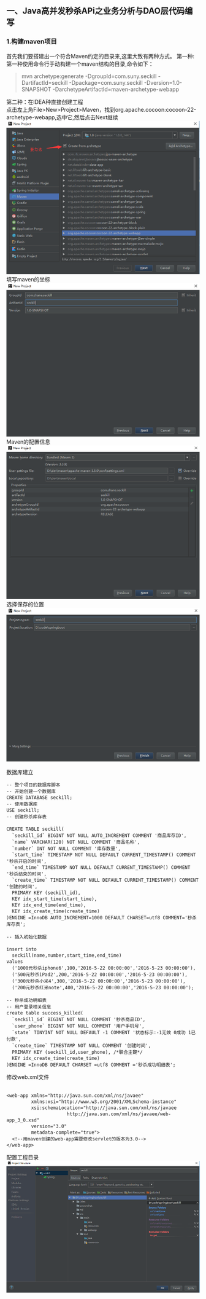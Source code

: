 ## 一、Java高并发秒杀APi之业务分析与DAO层代码编写
### 1.构建maven项目
首先我们要搭建出一个符合Maven约定的目录来,这里大致有两种方式。
第一种:
第一种使用命令行手动构建一个maven结构的目录,命令如下：

>mvn archetype:generate -DgroupId=com.suny.seckill -DartifactId=seckill -Dpackage=com.suny.seckill -Dversion=1.0-SNAPSHOT -DarchetypeArtifactId=maven-archetype-webapp

第二种：在IDEA种直接创建工程            
点击左上角File>New>Project>Maven，找到org.apache.cocoon:cocoon-22-archetype-webapp,选中它,然后点击Next继续
![](https://github.com/foochane/seckill/blob/master/screenshot/maven工程创建1.png)  
填写maven的坐标            
![](https://github.com/foochane/seckill/blob/master/screenshot/maven工程创建2.png)  
Maven的配置信息      
![](https://github.com/foochane/seckill/blob/master/screenshot/maven工程创建3.png)  
选择保存的位置            
![](https://github.com/foochane/seckill/blob/master/screenshot/maven工程创建4.png)  
   
数据库建立                       
``` 
-- 整个项目的数据库脚本
-- 开始创建一个数据库
CREATE DATABASE seckill;
-- 使用数据库
USE seckill;
-- 创建秒杀库存表

CREATE TABLE seckill(
  `seckill_id` BIGINT NOT NULL AUTO_INCREMENT COMMENT '商品库存ID',
  `name` VARCHAR(120) NOT NULL COMMENT '商品名称',
  `number` INT NOT NULL COMMENT '库存数量',
  `start_time` TIMESTAMP NOT NULL DEFAULT CURRENT_TIMESTAMP() COMMENT '秒杀开启的时间',
  `end_time` TIMESTAMP NOT NULL DEFAULT CURRENT_TIMESTAMP() COMMENT '秒杀结束的时间',
  `create_time` TIMESTAMP NOT NULL DEFAULT CURRENT_TIMESTAMP() COMMENT '创建的时间',
  PRIMARY KEY (seckill_id),
  KEY idx_start_time(start_time),
  KEY idx_end_time(end_time),
  KEY idx_create_time(create_time)
)ENGINE =InnoDB AUTO_INCREMENT=1000 DEFAULT CHARSET=utf8 COMMENT='秒杀库存表';

-- 插入初始化数据

insert into
  seckill(name,number,start_time,end_time)
values
  ('1000元秒杀iphone6',100,'2016-5-22 00:00:00','2016-5-23 00:00:00'),
  ('500元秒杀iPad2',200,'2016-5-22 00:00:00','2016-5-23 00:00:00'),
  ('300元秒杀小米4',300,'2016-5-22 00:00:00','2016-5-23 00:00:00'),
  ('200元秒杀红米note',400,'2016-5-22 00:00:00','2016-5-23 00:00:00');

-- 秒杀成功明细表
-- 用户登录相关信息
create table success_killed(
  `seckill_id` BIGINT NOT NULL COMMENT '秒杀商品ID',
  `user_phone` BIGINT NOT NULL COMMENT '用户手机号',
  `state` TINYINT NOT NULL DEFAULT -1 COMMENT '状态标示:-1无效 0成功 1已付款',
  `create_time` TIMESTAMP NOT NULL COMMENT '创建时间',
  PRIMARY KEY (seckill_id,user_phone), /*联合主键*/
  KEY idx_create_time(create_time)
)ENGINE =InnoDB DEFAULT CHARSET =utf8 COMMENT ='秒杀成功明细表';
```


修改web.xml文件              
``` 

<web-app xmlns="http://java.sun.com/xml/ns/javaee"
         xmlns:xsi="http://www.w3.org/2001/XMLSchema-instance"
         xsi:schemaLocation="http://java.sun.com/xml/ns/javaee
                      http://java.sun.com/xml/ns/javaee/web-app_3_0.xsd"
         version="3.0"
         metadata-complete="true">
  <!--用maven创建的web-app需要修改servlet的版本为3.0-->
</web-app>
```


配置工程目录                                
![](https://github.com/foochane/seckill/blob/master/screenshot/配置工程目录.png)  
   

